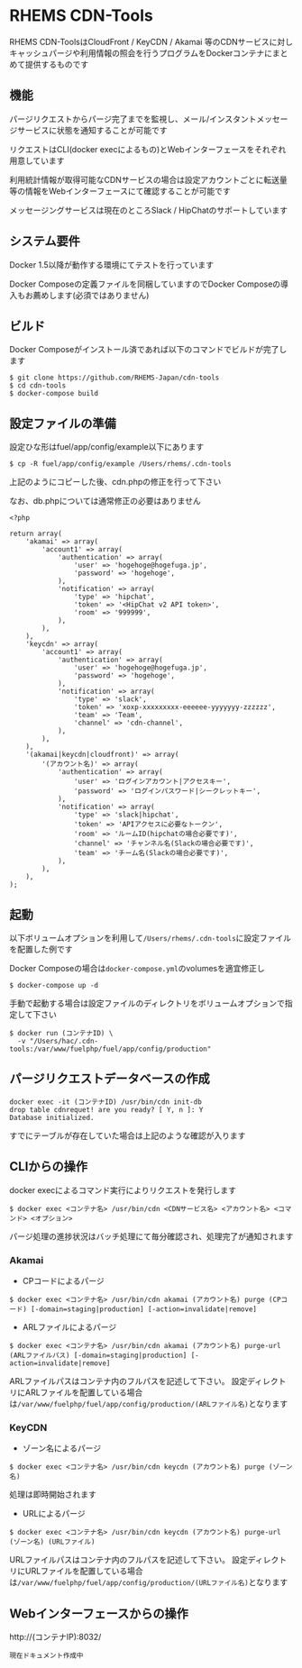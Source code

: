 # RHEMS CDN-Tools

RHEMS CDN-ToolsはCloudFront / KeyCDN / Akamai 等のCDNサービスに対しキャッシュパージや利用情報の照会を行うプログラムをDockerコンテナにまとめて提供するものです

## 機能

パージリクエストからパージ完了までを監視し、メール/インスタントメッセージサービスに状態を通知することが可能です

リクエストはCLI(docker execによるもの)とWebインターフェースをそれぞれ用意しています

利用統計情報が取得可能なCDNサービスの場合は設定アカウントごとに転送量等の情報をWebインターフェースにて確認することが可能です

メッセージングサービスは現在のところSlack / HipChatのサポートしています

## システム要件

Docker 1.5以降が動作する環境にてテストを行っています

Docker Composeの定義ファイルを同梱していますのでDocker Composeの導入もお薦めします(必須ではありません)

## ビルド

Docker Composeがインストール済であれば以下のコマンドでビルドが完了します

```
$ git clone https://github.com/RHEMS-Japan/cdn-tools
$ cd cdn-tools
$ docker-compose build
```


## 設定ファイルの準備

設定ひな形はfuel/app/config/example以下にあります

```
$ cp -R fuel/app/config/example /Users/rhems/.cdn-tools
```

上記のようにコピーした後、cdn.phpの修正を行って下さい

なお、db.phpについては通常修正の必要はありません

```
<?php

return array(
    'akamai' => array(
        'account1' => array(
            'authentication' => array(
                'user' => 'hogehoge@hogefuga.jp',
                'password' => 'hogehoge',
            ),
            'notification' => array(
                'type' => 'hipchat',
                'token' => '<HipChat v2 API token>',
                'room' => '999999',
            ),
        ),
    ),
    'keycdn' => array(
        'account1' => array(
            'authentication' => array(
                'user' => 'hogehoge@hogefuga.jp',
                'password' => 'hogehoge',
            ),
            'notification' => array(
                'type' => 'slack',
                'token' => 'xoxp-xxxxxxxxx-eeeeee-yyyyyyy-zzzzzz',
                'team' => 'Team',
                'channel' => 'cdn-channel',
            ),
        ),
    ),
    '(akamai|keycdn|cloudfront)' => array(
        '(アカウント名)' => array(
            'authentication' => array(
                'user' => 'ログインアカウント|アクセスキー',
                'password' => 'ログインパスワード|シークレットキー',
            ),
            'notification' => array(
                'type' => 'slack|hipchat',
                'token' => 'APIアクセスに必要なトークン',
                'room' => 'ルームID(hipchatの場合必要です)',
                'channel' => 'チャンネル名(Slackの場合必要です)',
                'team' => 'チーム名(Slackの場合必要です)',
            ),
        ),
    ),
);
```


## 起動

以下ボリュームオプションを利用して`/Users/rhems/.cdn-tools`に設定ファイルを配置した例です

Docker Composeの場合は`docker-compose.yml`のvolumesを適宜修正し

```
$ docker-compose up -d
```

手動で起動する場合は設定ファイルのディレクトリをボリュームオプションで指定して下さい

```
$ docker run (コンテナID) \
  -v "/Users/hac/.cdn-tools:/var/www/fuelphp/fuel/app/config/production"
```


## パージリクエストデータベースの作成

```
docker exec -it (コンテナID) /usr/bin/cdn init-db
drop table cdnrequet! are you ready? [ Y, n ]: Y
Database initialized.
```

すでにテーブルが存在していた場合は上記のような確認が入ります

## CLIからの操作

docker execによるコマンド実行によりリクエストを発行します

```
$ docker exec <コンテナ名> /usr/bin/cdn <CDNサービス名> <アカウント名> <コマンド> <オプション>
```

パージ処理の進捗状況はバッチ処理にて毎分確認され、処理完了が通知されます

### Akamai

* CPコードによるパージ

```
$ docker exec <コンテナ名> /usr/bin/cdn akamai (アカウント名) purge (CPコード) [-domain=staging|production] [-action=invalidate|remove]
```

* ARLファイルによるパージ

```
$ docker exec <コンテナ名> /usr/bin/cdn akamai (アカウント名) purge-url (ARLファイルパス) [-domain=staging|production] [-action=invalidate|remove]
```

ARLファイルパスはコンテナ内のフルパスを記述して下さい。
設定ディレクトリにARLファイルを配置している場合は`/var/www/fuelphp/fuel/app/config/production/(ARLファイル名)`となります

### KeyCDN

* ゾーン名によるパージ

```
$ docker exec <コンテナ名> /usr/bin/cdn keycdn (アカウント名) purge (ゾーン名)
```

処理は即時開始されます

* URLによるパージ

```
$ docker exec <コンテナ名> /usr/bin/cdn keycdn (アカウント名) purge-url (ゾーン名) (URLファイル)
```

URLファイルパスはコンテナ内のフルパスを記述して下さい。
設定ディレクトリにURLファイルを配置している場合は`/var/www/fuelphp/fuel/app/config/production/(URLファイル名)`となります

    
## Webインターフェースからの操作

http://(コンテナIP):8032/

```現在ドキュメント作成中```


